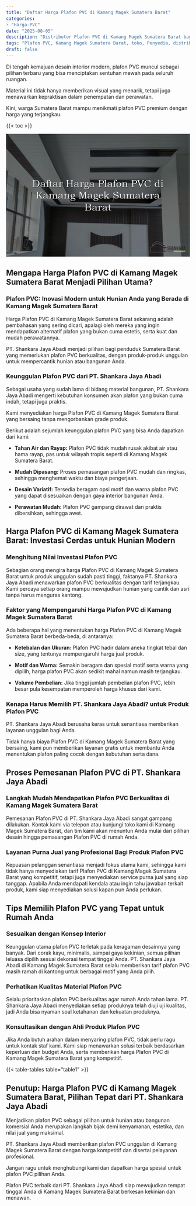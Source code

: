 ```yaml
---
title: "Daftar Harga Plafon PVC di Kamang Magek Sumatera Barat"
categories: 
- "Harga-PVC"
date: "2025-08-05"
description: "Distributor Plafon PVC di Kamang Magek Sumatera Barat bagi hunian, office, serta gerai. Panel unggulan, pilihan motif, pilihan warna menarik, dengan servis penempatan dikerjakan oleh tim ahli dan kepastian resmi!|Layanan penyediaan Plafon PVC di Kamang Magek Sumatera Barat untuk keperluan hunian, perkantoran, atau ritel, dengan panel terbaik dan pemasangan oleh tenaga ahli profesional serta kepastian resmi.|Alternatif Plafon PVC di Kamang Magek Sumatera Barat yang terbukti untuk hunian, kantor, dan ritel, dengan panel terbaik dan instalasi ditangani oleh teknisi ahli serta garansi resmi.|Penjualan Plafon PVC di Kamang Magek Sumatera Barat bagi rumah, perkantoran, dan gerai, dengan material terbaik dan instalasi ditangani oleh tim profesional, disertai beserta garansi resmi.}"
tags: "Plafon PVC, Kamang Magek Sumatera Barat, toko, Penyedia, distributor"
draft: false
---
```


Di tengah kemajuan desain interior modern, plafon PVC muncul sebagai pilihan terbaru yang bisa menciptakan sentuhan mewah pada seluruh ruangan.

Material ini tidak hanya memberikan visual yang menarik, tetapi juga menawarkan kepraktisan dalam penempatan dan perawatan.

Kini, warga Sumatera Barat mampu menikmati plafon PVC premium dengan harga yang terjangkau.

{{< toc >}}

![Daftar Harga Plafon PVC di Kamang Magek Sumatera Barat](/images/Harga-PVC/Daftar-Harga-Plafon-PVC-di-Kamang-Magek-Sumatera-Barat.png)


## Mengapa Harga Plafon PVC di Kamang Magek Sumatera Barat Menjadi Pilihan Utama?

### Plafon PVC: Inovasi Modern untuk Hunian Anda yang Berada di Kamang Magek Sumatera Barat

Harga Plafon PVC di Kamang Magek Sumatera Barat sekarang adalah pembahasan yang sering dicari, apalagi oleh mereka yang ingin mendapatkan alternatif plafon yang bukan cuma estetis, serta kuat dan mudah perawatannya.

PT. Shankara Jaya Abadi menjadi pilihan bagi penduduk Sumatera Barat yang memerlukan plafon PVC berkualitas, dengan produk-produk unggulan untuk mempercantik hunian atau bangunan Anda.

### Keunggulan Plafon PVC dari PT. Shankara Jaya Abadi

Sebagai usaha yang sudah lama di bidang material bangunan, PT. Shankara Jaya Abadi mengerti kebutuhan konsumen akan plafon yang bukan cuma indah, tetapi juga praktis.

Kami menyediakan harga Plafon PVC di Kamang Magek Sumatera Barat yang bersaing tanpa mengorbankan grade produk.

Berikut adalah sejumlah keunggulan plafon PVC yang bisa Anda dapatkan dari kami:

- **Tahan Air dan Rayap:** Plafon PVC tidak mudah rusak akibat air atau hama rayap, pas untuk wilayah tropis seperti di Kamang Magek Sumatera Barat.

- **Mudah Dipasang:** Proses pemasangan plafon PVC mudah dan ringkas, sehingga menghemat waktu dan biaya pengerjaan.

- **Desain Variatif:** Tersedia beragam opsi motif dan warna plafon PVC yang dapat disesuaikan dengan gaya interior bangunan Anda.

- **Perawatan Mudah:** Plafon PVC gampang dirawat dan praktis dibersihkan, sehingga awet.

## Harga Plafon PVC di Kamang Magek Sumatera Barat: Investasi Cerdas untuk Hunian Modern

### Menghitung Nilai Investasi Plafon PVC

Sebagian orang mengira harga Plafon PVC di Kamang Magek Sumatera Barat untuk produk unggulan sudah pasti tinggi, faktanya PT. Shankara Jaya Abadi menawarkan plafon PVC berkualitas dengan tarif terjangkau. Kami percaya setiap orang mampu mewujudkan hunian yang cantik dan asri tanpa harus menguras kantong.

### Faktor yang Mempengaruhi Harga Plafon PVC di Kamang Magek Sumatera Barat

Ada beberapa hal yang menentukan harga Plafon PVC di Kamang Magek Sumatera Barat berbeda-beda, di antaranya:

- **Ketebalan dan Ukuran:** Plafon PVC hadir dalam aneka tingkat tebal dan size, yang tentunya mempengaruhi harga jual produk.

- **Motif dan Warna:** Semakin beragam dan spesial motif serta warna yang dipilih, harga plafon PVC akan sedikit mahal namun masih terjangkau.

- **Volume Pembelian:** Jika tinggi jumlah pembelian plafon PVC, lebih besar pula kesempatan memperoleh harga khusus dari kami.

### Kenapa Harus Memilih PT. Shankara Jaya Abadi? untuk Produk Plafon PVC

PT. Shankara Jaya Abadi berusaha keras untuk senantiasa memberikan layanan unggulan bagi Anda.

Tidak hanya biaya Plafon PVC di Kamang Magek Sumatera Barat yang bersaing, kami pun memberikan layanan gratis untuk membantu Anda menentukan plafon paling cocok dengan kebutuhan serta dana.

## Proses Pemesanan Plafon PVC di PT. Shankara Jaya Abadi

### Langkah Mudah Mendapatkan Plafon PVC Berkualitas di Kamang Magek Sumatera Barat

Pemesanan Plafon PVC di PT. Shankara Jaya Abadi sangat gampang dilakukan. Kontak kami via telepon atau kunjungi toko kami di Kamang Magek Sumatera Barat, dan tim kami akan menuntun Anda mulai dari pilihan desain hingga pemasangan Plafon PVC di rumah Anda.

### Layanan Purna Jual yang Profesional Bagi Produk Plafon PVC

Kepuasan pelanggan senantiasa menjadi fokus utama kami, sehingga kami tidak hanya menyediakan tarif Plafon PVC di Kamang Magek Sumatera Barat yang kompetitif, tetapi juga menyediakan service purna jual yang siap tanggap. Apabila Anda mendapati kendala atau ingin tahu jawaban terkait produk, kami siap menyediakan solusi kapan pun Anda perlukan.

## Tips Memilih Plafon PVC yang Tepat untuk Rumah Anda

### Sesuaikan dengan Konsep Interior

Keunggulan utama plafon PVC terletak pada keragaman desainnya yang banyak. Dari corak kayu, minimalis, sampai gaya kekinian, semua pilihan leluasa dipilih sesuai dekorasi tempat tinggal Anda. PT. Shankara Jaya Abadi di Kamang Magek Sumatera Barat selalu memberikan tarif plafon PVC masih ramah di kantong untuk berbagai motif yang Anda pilih.

### Perhatikan Kualitas Material Plafon PVC

Selalu prioritaskan plafon PVC berkualitas agar rumah Anda tahan lama. PT. Shankara Jaya Abadi menyediakan setiap produknya telah diuji uji kualitas, jadi Anda bisa nyaman soal ketahanan dan kekuatan produknya.

### Konsultasikan dengan Ahli Produk Plafon PVC

Jika Anda butuh arahan dalam menyaring plafon PVC, tidak perlu ragu untuk kontak staf kami. Kami siap menawarkan solusi terbaik berdasarkan keperluan dan budget Anda, serta memberikan harga Plafon PVC di Kamang Magek Sumatera Barat yang kompetitif.

{{< table-tables table="table1" >}}

## Penutup: Harga Plafon PVC di Kamang Magek Sumatera Barat, Pilihan Tepat dari PT. Shankara Jaya Abadi

Menjadikan plafon PVC sebagai pilihan untuk hunian atau bangunan komersial Anda merupakan langkah bijak demi kenyamanan, estetika, dan nilai jual yang maksimal.

PT. Shankara Jaya Abadi memberikan plafon PVC unggulan di Kamang Magek Sumatera Barat dengan harga kompetitif dan disertai pelayanan profesional.

Jangan ragu untuk menghubungi kami dan dapatkan harga spesial untuk plafon PVC pilihan Anda.

Plafon PVC terbaik dari PT. Shankara Jaya Abadi siap mewujudkan tempat tinggal Anda di Kamang Magek Sumatera Barat berkesan kekinian dan menawan.